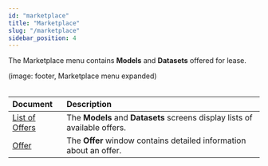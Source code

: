 ```yaml
---
id: "marketplace"
title: "Marketplace"
slug: "/marketplace"
sidebar_position: 4
---
```


The Marketplace menu contains **Models** and **Datasets** offered for lease.

(image: footer, Marketplace menu expanded)
<br/>
<br/>

| **Document** | **Description** |
| :- | :- |
| [List of Offers](/marketplace/marketplace/list) | The **Models** and **Datasets** screens display lists of available offers. |
| [Offer](/marketplace/marketplace/offer) | The **Offer** window contains detailed information about an offer. |